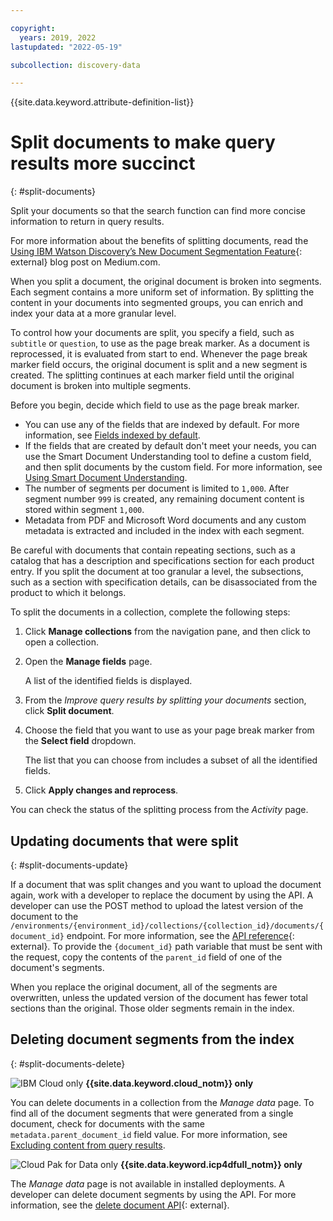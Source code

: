 ```yaml
---

copyright:
  years: 2019, 2022
lastupdated: "2022-05-19"

subcollection: discovery-data

---
```


{{site.data.keyword.attribute-definition-list}}

# Split documents to make query results more succinct
{: #split-documents}

Split your documents so that the search function can find more concise information to return in query results.

For more information about the benefits of splitting documents, read the [Using IBM Watson Discovery’s New Document Segmentation Feature](https://medium.com/ibm-watson/using-ibm-watson-discoverys-new-document-segmentation-feature-7a58b44d32c2){: external} blog post on Medium.com.

When you split a document, the original document is broken into segments. Each segment contains a more uniform set of information. By splitting the content in your documents into segmented groups, you can enrich and index your data at a more granular level.

To control how your documents are split, you specify a field, such as `subtitle` or `question`, to use as the page break marker. As a document is reprocessed, it is evaluated from start to end. Whenever the page break marker field occurs, the original document is split and a new segment is created. The splitting continues at each marker field until the original document is broken into multiple segments.

Before you begin, decide which field to use as the page break marker.

- You can use any of the fields that are indexed by default. For more information, see [Fields indexed by default](/docs/discovery-data?topic=discovery-data-configuring-fields#sdu-default-fields).
- If the fields that are created by default don't meet your needs, you can use the Smart Document Understanding tool to define a custom field, and then split documents by the custom field. For more information, see [Using Smart Document Understanding](/docs/discovery-data?topic=discovery-data-configuring-fields).
- The number of segments per document is limited to `1,000`. After segment number `999` is created, any remaining document content is stored within segment `1,000`.
- Metadata from PDF and Microsoft Word documents and any custom metadata is extracted and included in the index with each segment.

Be careful with documents that contain repeating sections, such as a catalog that has a description and specifications section for each product entry. If you split the document at too granular a level, the subsections, such as a section with specification details, can be disassociated from the product to which it belongs.

To split the documents in a collection, complete the following steps:

1.  Click **Manage collections** from the navigation pane, and then click to open a collection.
1.  Open the **Manage fields** page.

    A list of the identified fields is displayed.
1.  From the *Improve query results by splitting your documents* section, click **Split document**.
1.  Choose the field that you want to use as your page break marker from the **Select field** dropdown.

    The list that you can choose from includes a subset of all the identified fields.
1.  Click **Apply changes and reprocess**.

You can check the status of the splitting process from the *Activity* page.

## Updating documents that were split
{: #split-documents-update}

If a document that was split changes and you want to upload the document again, work with a developer to replace the document by using the API. A developer can use the POST method to upload the latest version of the document to the `/environments/{environment_id}/collections/{collection_id}/documents/{document_id}` endpoint. For more information, see the [API reference](https://{DomainName}/apidocs/discovery-data#updatedocument){: external}. To provide the `{document_id}` path variable that must be sent with the request, copy the contents of the `parent_id` field of one of the document's segments.

When you replace the original document, all of the segments are overwritten, unless the updated version of the document has fewer total sections than the original. Those older segments remain in the index. 

## Deleting document segments from the index
{: #split-documents-delete}

![IBM Cloud only](images/ibm-cloud.png) **{{site.data.keyword.cloud_notm}} only**

You can delete documents in a collection from the *Manage data* page. To find all of the document segments that were generated from a single document, check for documents with the same `metadata.parent_document_id` field value. For more information, see [Excluding content from query results](/docs/discovery-data?topic=discovery-data-hide-data).

![Cloud Pak for Data only](images/desktop.png) **{{site.data.keyword.icp4dfull_notm}} only**

The *Manage data* page is not available in installed deployments. A developer can delete document segments by using the API. For more information, see the [delete document API](https://{DomainName}/apidocs/discovery-data#deletedocument){: external}.
